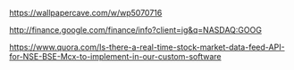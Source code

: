 
https://wallpapercave.com/w/wp5070716


http://finance.google.com/finance/info?client=ig&q=NASDAQ:GOOG


https://www.quora.com/Is-there-a-real-time-stock-market-data-feed-API-for-NSE-BSE-Mcx-to-implement-in-our-custom-software
